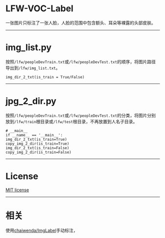 # LFW-VOC-Label

一张图片只标注了一张人脸，人脸的范围中包含额头、耳朵等裸露的头部皮肤。


---


# img_list.py

按照```/lfw/peopleDevTrain.txt```或```/lfw/peopleDevTest.txt```的顺序，将图片路径导出到```/lfw/img_list.txt```。

	img_dir_2_txt(is_train = True/False)


---


# jpg_2_dir.py

按照```/lfw/peopleDevTrain.txt```或```/lfw/peopleDevTest.txt```的分类，将图片分别放到```/lfw/train```根目录或```/lfw/test```根目录，不再放置到人名子目录。

	# __main__
	if __name__ == '__main__':
	img_dir_2_txt(is_train=True)
	copy_img_2_dir(is_train=True)
	img_dir_2_txt(is_train=False)
	copy_img_2_dir(is_train=False)


---


# License

[MIT license](https://github.com/dunxuan/LFW-VOC-Label/blob/main/LICENSE)


---


# 相关

使用[chaiwenda/ImgLabel](https://github.com/chaiwenda/ImgLabel)手动标注，
